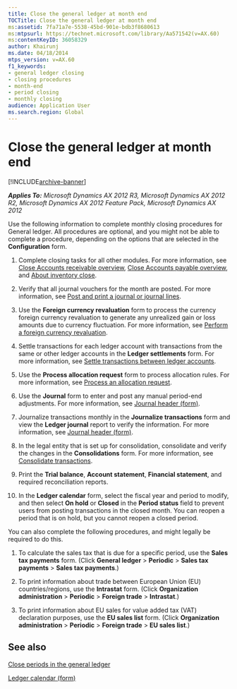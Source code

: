 ```yaml
---
title: Close the general ledger at month end
TOCTitle: Close the general ledger at month end
ms:assetid: 7fa71a7e-5538-45bd-901e-bdb3f8680613
ms:mtpsurl: https://technet.microsoft.com/library/Aa571542(v=AX.60)
ms:contentKeyID: 36058329
author: Khairunj
ms.date: 04/18/2014
mtps_version: v=AX.60
f1_keywords:
- general ledger closing
- closing procedures
- month-end
- period closing
- monthly closing
audience: Application User
ms.search.region: Global
---
```


# Close the general ledger at month end 


[!INCLUDE[archive-banner](includes/archive-banner.md)]


_**Applies To:** Microsoft Dynamics AX 2012 R3, Microsoft Dynamics AX 2012 R2, Microsoft Dynamics AX 2012 Feature Pack, Microsoft Dynamics AX 2012_

Use the following information to complete monthly closing procedures for General ledger. All procedures are optional, and you might not be able to complete a procedure, depending on the options that are selected in the **Configuration** form.

1.  Complete closing tasks for all other modules. For more information, see [Close Accounts receivable overview](close-accounts-receivable-overview.md), [Close Accounts payable overview](close-accounts-payable-overview.md), and [About inventory close](about-inventory-close.md).

2.  Verify that all journal vouchers for the month are posted. For more information, see [Post and print a journal or journal lines](post-and-print-a-journal-or-journal-lines.md).

3.  Use the **Foreign currency revaluation** form to process the currency foreign currency revaluation to generate any unrealized gain or loss amounts due to currency fluctuation. For more information, see [Perform a foreign currency revaluation](perform-a-foreign-currency-revaluation.md).

4.  Settle transactions for each ledger account with transactions from the same or other ledger accounts in the **Ledger settlements** form. For more information, see [Settle transactions between ledger accounts](settle-transactions-between-ledger-accounts.md).

5.  Use the **Process allocation request** form to process allocation rules. For more information, see [Process an allocation request](process-an-allocation-request.md).

6.  Use the **Journal** form to enter and post any manual period-end adjustments. For more information, see [Journal header (form)](https://technet.microsoft.com/library/aa557917\(v=ax.60\)).

7.  Journalize transactions monthly in the **Journalize transactions** form and view the **Ledger journal** report to verify the information. For more information, see [Journal header (form)](https://technet.microsoft.com/library/aa557917\(v=ax.60\)).

8.  In the legal entity that is set up for consolidation, consolidate and verify the changes in the **Consolidations** form. For more information, see [Consolidate transactions](consolidate-transactions.md).

9.  Print the **Trial balance**, **Account statement**, **Financial statement**, and required reconciliation reports.

10. In the **Ledger calendar** form, select the fiscal year and period to modify, and then select **On hold** or **Closed** in the **Period status** field to prevent users from posting transactions in the closed month. You can reopen a period that is on hold, but you cannot reopen a closed period.

You can also complete the following procedures, and might legally be required to do this.

1.  To calculate the sales tax that is due for a specific period, use the **Sales tax payments** form. (Click **General ledger** \> **Periodic** \> **Sales tax payments** \> **Sales tax payments**.)

2.  To print information about trade between European Union (EU) countries/regions, use the **Intrastat** form. (Click **Organization administration** \> **Periodic** \> **Foreign trade** \> **Intrastat**.)

3.  To print information about EU sales for value added tax (VAT) declaration purposes, use the **EU sales list** form. (Click **Organization administration** \> **Periodic** \> **Foreign trade** \> **EU sales list**.)

## See also

[Close periods in the general ledger](close-periods-in-the-general-ledger.md)

[Ledger calendar (form)](https://technet.microsoft.com/library/hh242506\(v=ax.60\))

  


